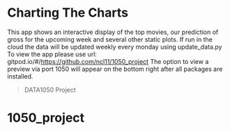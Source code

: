 # Charting The Charts

This app shows an interactive display of the top movies, our prediction of gross for the upcoming week and several other static plots.
If run in the cloud the data will be updated weekly every monday using update_data.py
To view the app please use url: gitpod.io/#/https://github.com/ncl11/1050_project
The option to view a preview via port 1050 will appear on the bottom right after all packages are installed.  

> DATA1050 Project

# 1050_project
